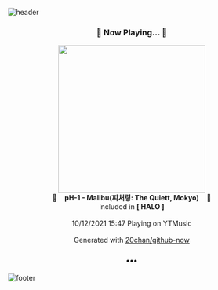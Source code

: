 ![header](https://capsule-render.vercel.app/api?type=wave&height=170&section=header&text=Hi.%20I'm%20SHIFT&fontColor=090707&fontAlignX=45&fontAlignY=65&fontSize=100)

<h3 align="center">🎵 Now Playing... 🎵</h3>
<p align="center">
  <a href="https://music.youtube.com/watch?v=Hu1gKB9aFHU">
    <img width="300" src="https://lh3.googleusercontent.com/BgMclE08LXfen_18jeJBIKNrDbC9f-5tsZ1Px_h0XWxaZFze4NpfMhlEvJi-hDO-etPUZJLWZ5hiNJxt">
  </a>
  <br>
  🎵&nbsp&nbsp&nbsp <b>pH-1 - Malibu(피처링: The Quiett, Mokyo)</b> &nbsp&nbsp&nbsp🎵
  <br>
  included in <b>[ HALO ]</b>
  
  <br />
  <br />
  10/12/2021 15:47 Playing on YTMusic
  <br />
  <br />
  Generated with <a href="https://github.com/20chan/github-now">20chan/github-now</a>
</p>

<h3 align="center">•••</h3>

![footer](https://capsule-render.vercel.app/api?type=wave&height=150&section=footer)
